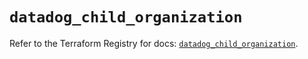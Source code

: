 # `datadog_child_organization`

Refer to the Terraform Registry for docs: [`datadog_child_organization`](https://registry.terraform.io/providers/datadog/datadog/3.59.0/docs/resources/child_organization).
